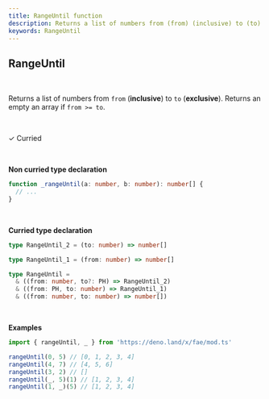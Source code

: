 ```yaml
---
title: RangeUntil function
description: Returns a list of numbers from (from) (inclusive) to (to) (exclusive).Returns an empty an array if (from >= to).
keywords: RangeUntil
---
```


## RangeUntil 
<br>

Returns a list of numbers from `from` (**inclusive**) to `to` (**exclusive**).
Returns an empty an array if `from >= to`.

<br>

&check; Curried

<br>

**Non curried type declaration**
```typescript
function _rangeUntil(a: number, b: number): number[] {
  // ...
}
```
<br>

**Curried type declaration**

```typescript
type RangeUntil_2 = (to: number) => number[]

type RangeUntil_1 = (from: number) => number[]

type RangeUntil =
  & ((from: number, to?: PH) => RangeUntil_2)
  & ((from: PH, to: number) => RangeUntil_1)
  & ((from: number, to: number) => number[])
```
<br>

**Examples**
```typescript
import { rangeUntil, _ } from 'https://deno.land/x/fae/mod.ts'

rangeUntil(0, 5) // [0, 1, 2, 3, 4]
rangeUntil(4, 7) // [4, 5, 6]
rangeUntil(3, 2) // []
rangeUntil(_, 5)(1) // [1, 2, 3, 4]
rangeUntil(1, _)(5) // [1, 2, 3, 4]
```
